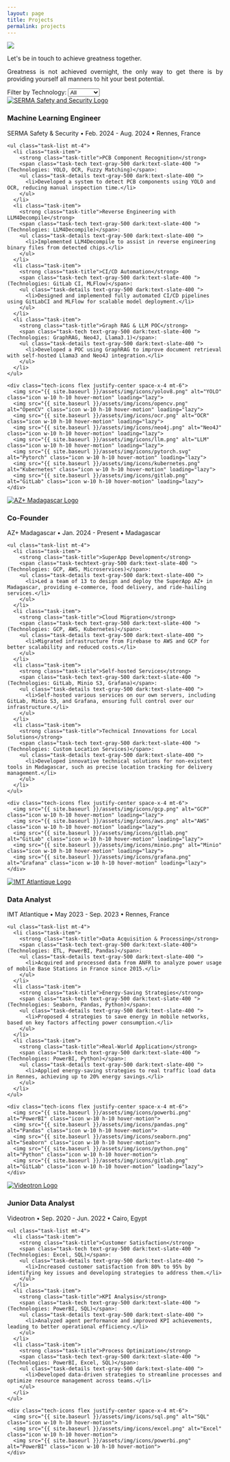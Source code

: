 ```yaml
---
layout: page
title: Projects
permalink: projects
---
```


<div style="text-align: justify">
  <img class="mx-auto !mb-0" src="{{site.baseurl}}/assets/img/card.PNG">
  <p class="!py-0 !mb-0 dark:text-slate-300">Let's be in touch to achieve greatness together.</p>
  <p class="text-gray-500 dark:text-slate-400 !py-0 !mt-0 !text-xs">Greatness is not achieved overnight, the only way to get there is by providing yourself all manners to hit your best potential.</p>
</div>

<section id="filters" class="my-8">
  <!-- Project-Specific Filters -->
  <label for="tech-filter" class="text-gray-700 dark:text-white">Filter by Technology:</label>
  <select id="tech-filter" class="filter-dropdown" onchange="filterProjects()">
    <option value="all">All</option>
    <option value="python">Python</option>
    <option value="devops">DevOps</option>
    <option value="pytorch">Pytorch</option>
    <option value="llm">LLM</option>
    <option value="rag">RAG</option>
    <option value="aws">AWS</option>
    <option value="gcp">GCP</option>
    <option value="yolo">YOLO</option>
    <option value="opencv">OpenCV</option>
    <option value="datavisualization">Dataviz</option>
  </select>
</section>

<section id="experience" class="my-8">
  <div class="timeline-line"></div> <!-- Blue timeline line -->

  <!-- SERMA Safety & Security Experience -->
  <div class="experience-section bg-white dark:bg-gray-800 rounded-lg shadow-lg p-6 mb-8" data-tech="yolo llm ocr python kubernetes fuzzymatching rag devops">
    <div class="flex items-start">
      <a href="https://www.serma-safety-security.com/en/" target="_blank">
        <img src="{{ site.baseurl }}/assets/img/icons/serma.png" alt="SERMA Safety and Security Logo" class="icon w-12 h-12 mr-4">
      </a>
      <div>
        <h3 class="text-xl font-semibold text-gray-800 dark:text-white">Machine Learning Engineer</h3>
        <p class="text-gray-500 dark:text-slate-400 text-center">SERMA Safety & Security • Feb. 2024 - Aug. 2024 • Rennes, France</p>
      </div>
    </div>
    
    <ul class="task-list mt-4">
      <li class="task-item">
        <strong class="task-title">PCB Component Recognition</strong> 
        <span class="task-tech text-gray-500 dark:text-slate-400 ">(Technologies: YOLO, OCR, Fuzzy Matching)</span>:
        <ul class="task-details text-gray-500 dark:text-slate-400 ">
          <li>Developed a system to detect PCB components using YOLO and OCR, reducing manual inspection time.</li>
        </ul>
      </li>
      <li class="task-item">
        <strong class="task-title">Reverse Engineering with LLM4Decompile</strong> 
        <span class="task-tech text-gray-500 dark:text-slate-400 ">(Technologies: LLM4Decompile)</span>:
        <ul class="task-details text-gray-500 dark:text-slate-400 ">
          <li>Implemented LLM4Decompile to assist in reverse engineering binary files from detected chips.</li>
        </ul>
      </li>
      <li class="task-item">
        <strong class="task-title">CI/CD Automation</strong> 
        <span class="task-tech text-gray-500 dark:text-slate-400 ">(Technologies: GitLab CI, MLFlow)</span>:
        <ul class="task-details text-gray-500 dark:text-slate-400 ">
          <li>Designed and implemented fully automated CI/CD pipelines using GitLabCI and MLFlow for scalable model deployment.</li>
        </ul>
      </li>
      <li class="task-item">
        <strong class="task-title">Graph RAG & LLM POC</strong> 
        <span class="task-tech text-gray-500 dark:text-slate-400 ">(Technologies: GraphRAG, Neo4J, Llama3.1)</span>:
        <ul class="task-details text-gray-500 dark:text-slate-400 ">
          <li>Developed a POC using GraphRAG to improve document retrieval with self-hosted Llama3 and Neo4J integration.</li>
        </ul>
      </li>
    </ul>

    <div class="tech-icons flex justify-center space-x-4 mt-6">
      <img src="{{ site.baseurl }}/assets/img/icons/yolov8.png" alt="YOLO" class="icon w-10 h-10 hover-motion" loading="lazy">
      <img src="{{ site.baseurl }}/assets/img/icons/opencv.png" alt="OpenCV" class="icon w-10 h-10 hover-motion" loading="lazy">
      <img src="{{ site.baseurl }}/assets/img/icons/ocr.png" alt="OCR" class="icon w-10 h-10 hover-motion" loading="lazy">
      <img src="{{ site.baseurl }}/assets/img/icons/neo4j.png" alt="Neo4J" class="icon w-10 h-10 hover-motion" loading="lazy">
      <img src="{{ site.baseurl }}/assets/img/icons/llm.png" alt="LLM" class="icon w-10 h-10 hover-motion" loading="lazy">
      <img src="{{ site.baseurl }}/assets/img/icons/pytorch.svg" alt="Pytorch" class="icon w-10 h-10 hover-motion" loading="lazy">
      <img src="{{ site.baseurl }}/assets/img/icons/kubernetes.png" alt="Kubernetes" class="icon w-10 h-10 hover-motion" loading="lazy">
      <img src="{{ site.baseurl }}/assets/img/icons/gitlab.png" alt="GitLab" class="icon w-10 h-10 hover-motion" loading="lazy">
    </div>
  </div>

  <!-- AZ+ Madagascar Experience -->
  <div class="experience-section bg-white dark:bg-gray-800 rounded-lg shadow-lg p-6 mb-8" data-tech="gcp aws devops kubernetes microservices">
    <div class="flex items-start">
      <a href="https://www.azplus.mg/" target="_blank">
        <img src="{{ site.baseurl }}/assets/img/icons/azplus.png" alt="AZ+ Madagascar Logo" class="icon w-12 h-12 mr-4">
      </a>
      <div>
        <h3 class="text-xl font-semibold text-gray-800 dark:text-white">Co-Founder</h3>
        <p class="text-gray-500 dark:text-slate-400  text-center">AZ+ Madagascar • Jan. 2024 - Present • Madagascar</p>
      </div>
    </div>

    <ul class="task-list mt-4">
      <li class="task-item">
        <strong class="task-title">SuperApp Development</strong> 
        <span class="task-techtext-gray-500 dark:text-slate-400 ">(Technologies: GCP, AWS, Microservices)</span>:
        <ul class="task-details text-gray-500 dark:text-slate-400 ">
          <li>Led a team of 13 to design and deploy the SuperApp AZ+ in Madagascar, providing e-commerce, food delivery, and ride-hailing services.</li>
        </ul>
      </li>
      <li class="task-item">
        <strong class="task-title">Cloud Migration</strong> 
        <span class="task-tech text-gray-500 dark:text-slate-400 ">(Technologies: GCP, AWS, Kubernetes)</span>:
        <ul class="task-details text-gray-500 dark:text-slate-400 ">
          <li>Migrated infrastructure from Firebase to AWS and GCP for better scalability and reduced costs.</li>
        </ul>
      </li>
      <li class="task-item">
        <strong class="task-title">Self-hosted Services</strong> 
        <span class="task-tech text-gray-500 dark:text-slate-400 ">(Technologies: GitLab, Minio S3, Grafana)</span>:
        <ul class="task-details text-gray-500 dark:text-slate-400 ">
          <li>Self-hosted various services on our own servers, including GitLab, Minio S3, and Grafana, ensuring full control over our infrastructure.</li>
        </ul>
      </li>
      <li class="task-item">
        <strong class="task-title">Technical Innovations for Local Solutions</strong> 
        <span class="task-tech text-gray-500 dark:text-slate-400 ">(Technologies: Custom Location Services)</span>:
        <ul class="task-details text-gray-500 dark:text-slate-400 ">
          <li>Developed innovative technical solutions for non-existent tools in Madagascar, such as precise location tracking for delivery management.</li>
        </ul>
      </li>
    </ul>

    <div class="tech-icons flex justify-center space-x-4 mt-6">
      <img src="{{ site.baseurl }}/assets/img/icons/gcp.png" alt="GCP" class="icon w-10 h-10 hover-motion" loading="lazy">
      <img src="{{ site.baseurl }}/assets/img/icons/aws.png" alt="AWS" class="icon w-10 h-10 hover-motion" loading="lazy">
      <img src="{{ site.baseurl }}/assets/img/icons/gitlab.png" alt="GitLab" class="icon w-10 h-10 hover-motion" loading="lazy">
      <img src="{{ site.baseurl }}/assets/img/icons/minio.png" alt="Minio" class="icon w-10 h-10 hover-motion" loading="lazy">
      <img src="{{ site.baseurl }}/assets/img/icons/grafana.png" alt="Grafana" class="icon w-10 h-10 hover-motion" loading="lazy">
    </div>
  </div>

  <!-- IMT Atlantique Experience -->
  <div class="experience-section bg-white dark:bg-gray-800 rounded-lg shadow-lg p-6 mb-8" data-tech="etl powerbi pandas python datavisualization">
    <div class="flex items-start">
      <a href="https://www.imt-atlantique.fr/en" target="_blank">
        <img src="{{ site.baseurl }}/assets/img/icons/imt.png" alt="IMT Atlantique Logo" class="icon w-12 h-12 mr-4">
      </a>
      <div>
        <h3 class="text-xl font-semibold text-gray-800 dark:text-white">Data Analyst</h3>
        <p class="text-gray-500 dark:text-slate-400 text-center">IMT Atlantique • May 2023 - Sep. 2023 • Rennes, France</p>
      </div>
    </div>

    <ul class="task-list mt-4">
      <li class="task-item">
        <strong class="task-title">Data Acquisition & Processing</strong> 
        <span class="task-tech text-gray-500 dark:text-slate-400">(Technologies: ETL, PowerBI, Pandas)</span>:
        <ul class="task-details text-gray-500 dark:text-slate-400 ">
          <li>Acquired and processed data from ANFR to analyze power usage of mobile Base Stations in France since 2015.</li>
        </ul>
      </li>
      <li class="task-item">
        <strong class="task-title">Energy-Saving Strategies</strong> 
        <span class="task-tech text-gray-500 dark:text-slate-400 ">(Technologies: Seaborn, Pandas, Python)</span>:
        <ul class="task-details text-gray-500 dark:text-slate-400 ">
          <li>Proposed 4 strategies to save energy in mobile networks, based on key factors affecting power consumption.</li>
        </ul>
      </li>
      <li class="task-item">
        <strong class="task-title">Real-World Application</strong> 
        <span class="task-tech text-gray-500 dark:text-slate-400 ">(Technologies: PowerBI, Python)</span>:
        <ul class="task-details text-gray-500 dark:text-slate-400 ">
          <li>Applied energy-saving strategies to real traffic load data in Rennes, achieving up to 20% energy savings.</li>
        </ul>
      </li>
    </ul>

    <div class="tech-icons flex justify-center space-x-4 mt-6">
      <img src="{{ site.baseurl }}/assets/img/icons/powerbi.png" alt="PowerBI" class="icon w-10 h-10 hover-motion">
      <img src="{{ site.baseurl }}/assets/img/icons/pandas.png" alt="Pandas" class="icon w-10 h-10 hover-motion">
      <img src="{{ site.baseurl }}/assets/img/icons/seaborn.png" alt="Seaborn" class="icon w-10 h-10 hover-motion">
      <img src="{{ site.baseurl }}/assets/img/icons/python.png" alt="Python" class="icon w-10 h-10 hover-motion">
      <img src="{{ site.baseurl }}/assets/img/icons/gitlab.png" alt="GitLab" class="icon w-10 h-10 hover-motion" loading="lazy">
    </div>
  </div>

  <!-- Videotron Experience -->
  <div class="experience-section bg-white dark:bg-gray-800 rounded-lg shadow-lg p-6 mb-8" data-tech="sql powerbi excel datavisualization">
    <div class="flex items-start">
      <a href="https://www.videotron.com/en" target="_blank">
        <img src="{{ site.baseurl }}/assets/img/icons/videotron.png" alt="Videotron Logo" class="icon w-12 h-12 mr-4">
      </a>
      <div>
        <h3 class="text-xl font-semibold text-gray-800 dark:text-white">Junior Data Analyst</h3>
        <p class="text-gray-500 dark:text-slate-400 text-center">Videotron • Sep. 2020 - Jun. 2022 • Cairo, Egypt</p>
      </div>
    </div>

    <ul class="task-list mt-4">
      <li class="task-item">
        <strong class="task-title">Customer Satisfaction</strong> 
        <span class="task-tech text-gray-500 dark:text-slate-400 ">(Technologies: Excel, SQL)</span>:
        <ul class="task-details text-gray-500 dark:text-slate-400 ">
          <li>Increased customer satisfaction from 80% to 95% by identifying key issues and developing strategies to address them.</li>
        </ul>
      </li>
      <li class="task-item">
        <strong class="task-title">KPI Analysis</strong> 
        <span class="task-tech text-gray-500 dark:text-slate-400 ">(Technologies: PowerBI, SQL)</span>:
        <ul class="task-details text-gray-500 dark:text-slate-400 ">
          <li>Analyzed agent performance and improved KPI achievements, leading to better operational efficiency.</li>
        </ul>
      </li>
      <li class="task-item">
        <strong class="task-title">Process Optimization</strong> 
        <span class="task-tech text-gray-500 dark:text-slate-400 ">(Technologies: PowerBI, Excel, SQL)</span>:
        <ul class="task-details text-gray-500 dark:text-slate-400 ">
          <li>Developed data-driven strategies to streamline processes and optimize resource management across teams.</li>
        </ul>
      </li>
    </ul>

    <div class="tech-icons flex justify-center space-x-4 mt-6">
      <img src="{{ site.baseurl }}/assets/img/icons/sql.png" alt="SQL" class="icon w-10 h-10 hover-motion">
      <img src="{{ site.baseurl }}/assets/img/icons/excel.png" alt="Excel" class="icon w-10 h-10 hover-motion">
      <img src="{{ site.baseurl }}/assets/img/icons/powerbi.png" alt="PowerBI" class="icon w-10 h-10 hover-motion">
    </div>
  </div>
</section>

<script>
  function filterProjects() {
    const selectedTech = document.getElementById("tech-filter").value;
    const experienceSections = document.querySelectorAll(".experience-section");

    experienceSections.forEach(section => {
      const techStack = section.getAttribute("data-tech");

      if (selectedTech === "all" || techStack.includes(selectedTech.toLowerCase())) {
        section.style.display = "block";
      } else {
        section.style.display = "none";
      }
    });
  }
</script>
